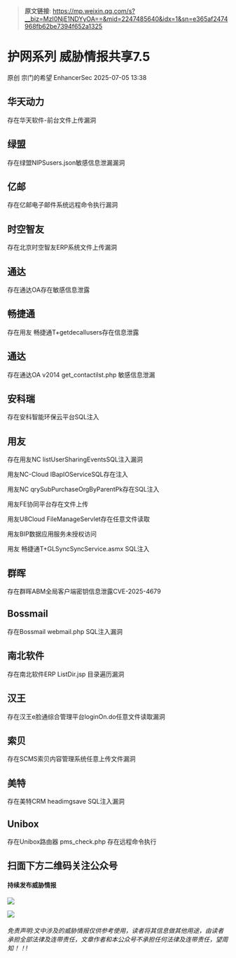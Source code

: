 > **原文链接**: https://mp.weixin.qq.com/s?__biz=MzI0NjE1NDYyOA==&mid=2247485640&idx=1&sn=e365af2474968fb62be7394f652a1325

#  护网系列 威胁情报共享7.5  
原创 宗门的希望  EnhancerSec   2025-07-05 13:38  
  
## 华天动力  
  
存在华天软件-前台文件上传漏洞  
## 绿盟  
  
存在绿盟NIPSusers.json敏感信息泄漏漏洞  
## 亿邮  
  
存在亿邮电子邮件系统远程命令执行漏洞  
## 时空智友  
  
存在北京时空智友ERP系统文件上传漏洞  
## 通达  
  
存在通达OA存在敏感信息泄露  
## 畅捷通  
  
存在用友 畅捷通T+getdecallusers存在信息泄露  
## 通达  
  
存在通达OA v2014 get_contactilst.php 敏感信息泄漏  
## 安科瑞  
  
存在安科智能环保云平台SQL注入  
## 用友  
  
存在用友NC listUserSharingEventsSQL注入漏洞  
  
用友NC-Cloud IBapIOServiceSQL存在注入  
  
用友NC qrySubPurchaseOrgByParentPk存在SQL注入  
  
用友FE协同平台存在文件上传  
  
用友U8Cloud FileManageServlet存在任意文件读取  
  
用友BIP数据应用服务未授权访问  
  
用友 畅捷通T+GLSyncSyncService.asmx SQL注入  
## 群晖  
  
存在群晖ABM全局客户端密钥信息泄露CVE-2025-4679  
## Bossmail  
  
存在Bossmail webmail.php SQL注入漏洞  
## 南北软件  
  
存在南北软件ERP ListDir.jsp 目录遍历漏洞  
## 汉王  
  
存在汉王e脸通综合管理平台loginOn.do任意文件读取漏洞  
## 索贝  
  
存在SCMS索贝内容管理系统任意上传文件漏洞  
## 美特  
  
存在美特CRM headimgsave SQL注入漏洞  
## Unibox  
  
存在Unibox路由器 pms_check.php 存在远程命令执行  
## 扫面下方二维码关注公众号  
#### 持续发布威胁情报  
  
![](https://mmbiz.qpic.cn/sz_mmbiz_jpg/DLnxHnM3icnKljzoTiaowvqp1jJRQUUJRbfS8jcTG2494bvyYWgL83B5Dq0pc7v3swFqvenP9BN4afCAbLN2Hv1g/640?wx_fmt=jpeg&from=appmsg "")  
  
![](https://mmbiz.qpic.cn/sz_mmbiz_jpg/DLnxHnM3icnKljzoTiaowvqp1jJRQUUJRbJP7cm1nibWY4fI2iaW4SSJApWrku8PJVHJhzLYKdUnuIQQ4jvT1YAxJw/640?wx_fmt=jpeg&from=appmsg "")  
###### 免责声明:文中涉及的威胁情报仅供参考使用，读者将其信息做其他用途，由读者承担全部法律及连带责任，文章作者和本公众号不承担任何法律及连带责任，望周知！！!  
  
  
  
